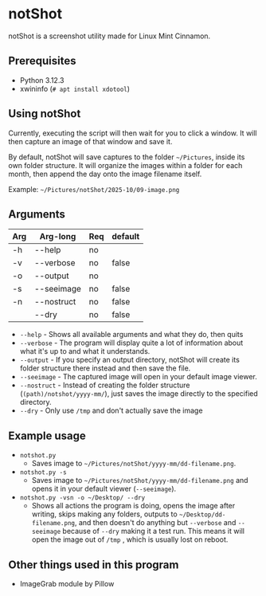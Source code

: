 # notShot

notShot is a screenshot utility made for Linux Mint Cinnamon.

## Prerequisites

- Python 3.12.3
- xwininfo (`# apt install xdotool`)

## Using notShot

Currently, executing the script will then wait for you to click a window. It will then capture an image of that window and save it.

By default, notShot will save captures to the folder `~/Pictures`, inside its own folder structure. It will organize the images within a folder for each month, then append the day onto the image filename itself.

Example: `~/Pictures/notShot/2025-10/09-image.png`

## Arguments

| Arg | Arg-long   | Req | default |
| --- | ---------- | --- | ------- |
| -h  | --help     | no  |         |
| -v  | --verbose  | no  | false   |
| -o  | --output   | no  |         |
| -s  | --seeimage | no  | false   |
| -n  | --nostruct | no  | false   |
|     | --dry      | no  | false   |

- `--help` - Shows all available arguments and what they do, then quits
- `--verbose` - The program will display quite a lot of information about what it's up to and what it understands.
- `--output` - If you specify an output directory, notShot will create its folder structure there instead and then save the file.
- `--seeimage` - The captured image will open in your default image viewer.
- `--nostruct` - Instead of creating the folder structure (`(path)/notshot/yyyy-mm/`), just saves the image directly to the specified directory.
- `--dry` - Only use `/tmp` and don't actually save the image

## Example usage

- `notshot.py`
  - Saves image to `~/Pictures/notShot/yyyy-mm/dd-filename.png`.
- `notshot.py -s`
  - Saves image to `~/Pictures/notShot/yyyy-mm/dd-filename.png` and opens it in your default viewer (`--seeimage`).
- `notshot.py -vsn -o ~/Desktop/ --dry`
  - Shows all actions the program is doing, opens the image after writing, skips making any folders, outputs to `~/Desktop/dd-filename.png`, and then doesn't do anything but `--verbose` and `--seeimage` because of `--dry` making it a test run. This means it will open the image out of `/tmp` , which is usually lost on reboot.

## Other things used in this program

- ImageGrab module by Pillow
<!-- - [keyboard](https://github.com/boppreh/keyboard) by BoppreH -->
